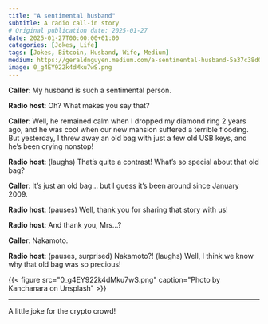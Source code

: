 ```yaml
---
title: "A sentimental husband"
subtitle: A radio call-in story
# Original publication date: 2025-01-27
date: 2025-01-27T00:00:00+01:00
categories: [Jokes, Life]
tags: [Jokes, Bitcoin, Husband, Wife, Medium]
medium: https://geraldnguyen.medium.com/a-sentimental-husband-5a37c38d000f
image: 0_g4EY922k4dMku7wS.png
---
```


**Caller**: My husband is such a sentimental person.

**Radio host**: Oh? What makes you say that?

**Caller**: Well, he remained calm when I dropped my diamond ring 2 years ago, and he was cool when our new mansion suffered a terrible flooding. But yesterday, I threw away an old bag with just a few old USB keys, and he’s been crying nonstop!

**Radio host**: (laughs) That’s quite a contrast! What’s so special about that old bag?

**Caller**: It’s just an old bag… but I guess it’s been around since January 2009.

**Radio host**: (pauses) Well, thank you for sharing that story with us!

**Radio host**: And thank you, Mrs…?

**Caller**: Nakamoto.

**Radio host**: (pauses, surprised) Nakamoto?! (laughs) Well, I think we know why that old bag was so precious!

{{< figure src="0_g4EY922k4dMku7wS.png" caption="Photo by Kanchanara on Unsplash" >}}

---

A little joke for the crypto crowd!
